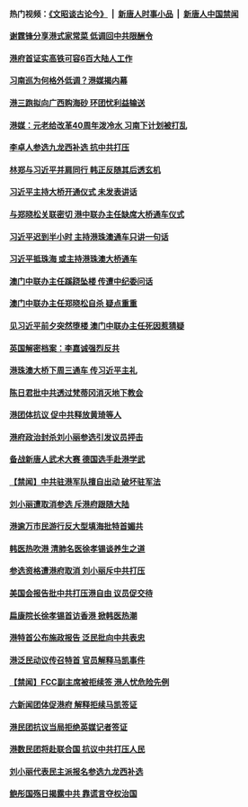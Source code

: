 #### 热门视频：[《文昭谈古论今》](https://github.com/gfw-breaker/wenzhao/blob/master/README.md?t=10280033) &nbsp;|&nbsp; [新唐人时事小品](https://github.com/gfw-breaker/ntdtv-comedy/blob/master/README.md?t=10280033) &nbsp;|&nbsp; [新唐人中国禁闻](https://github.com/gfw-breaker/ntdtv-news/blob/master/README.md?t=10280033)

#### [谢霆锋分享港式家常菜 低调回中共限酬令](../pages/news205/a1397034.md?t=10280033) 

#### [港府首证实高铁可容6百大陆人工作](../pages/news205/a1396930.md?t=10280033) 

#### [习南巡为何格外低调？港媒揭内幕](../pages/news205/a1396735.md?t=10280033) 

#### [港三跑拟向广西购海砂 环团忧利益输送](../pages/news205/a1396829.md?t=10280033) 

#### [港媒：元老给改革40周年泼冷水 习南下计划被打乱](../pages/news205/a1396574.md?t=10280033) 

#### [李卓人参选九龙西补选 抗中共打压](../pages/news205/a1396660.md?t=10280033) 

#### [林郑与习近平并肩同行  韩正反随其后透玄机](../pages/news205/a1396552.md?t=10280033) 

#### [习近平主持大桥开通仪式 未发表讲话](../pages/news205/a1396534.md?t=10280033) 

#### [与郑晓松关联密切 港中联办主任缺席大桥通车仪式](../pages/news205/a1396492.md?t=10280033) 

#### [习近平迟到半小时 主持港珠澳通车只讲一句话](../pages/news205/a1396448.md?t=10280033) 

#### [习近平抵珠海 或主持港珠澳大桥通车](../pages/news205/a1396363.md?t=10280033) 

#### [澳门中联办主任蹊跷坠楼 传遭中纪委问话](../pages/news205/a1396283.md?t=10280033) 

#### [澳门中联办主任郑晓松自杀 疑点重重](../pages/news205/a1396257.md?t=10280033) 

#### [见习近平前夕突然堕楼 澳门中联办主任死因惹猜疑](../pages/news205/a1396256.md?t=10280033) 

#### [英国解密档案：李嘉诚强烈反共](../pages/news205/a1396115.md?t=10280033) 

#### [港珠澳大桥下周三通车 传习近平主礼](../pages/news205/a1396064.md?t=10280033) 

#### [陈日君批中共透过梵蒂冈消灭地下教会](../pages/news205/a1395931.md?t=10280033) 

#### [港团体抗议 促中共释放黄琦等人](../pages/news205/a1395797.md?t=10280033) 

#### [港府政治封杀刘小丽参选引发议员抨击](../pages/news205/a1395662.md?t=10280033) 

#### [备战新唐人武术大赛 德国选手赴港学武](../pages/news205/a1395612.md?t=10280033) 

#### [【禁闻】中共驻港军队擅自出动 破坏驻军法](../pages/news205/a1395515.md?t=10280033) 

#### [刘小丽遭取消参选 斥港府跟随大陆](../pages/news205/a1395493.md?t=10280033) 

#### [港逾万市民游行反大型填海批特首媚共](../pages/news205/a1395378.md?t=10280033) 

#### [韩医热吹港 清肺名医徐孝锡谈养生之道](../pages/news205/a1395291.md?t=10280033) 

#### [参选资格遭港府取消 刘小丽斥中共打压](../pages/news205/a1395169.md?t=10280033) 

#### [美国会报告批中共打压港自由 议员促交待](../pages/news205/a1395017.md?t=10280033) 

#### [扁康院长徐孝锡首访香港 掀韩医热潮](../pages/news205/a1394974.md?t=10280033) 

#### [港特首公布施政报告 泛民批向中共表忠](../pages/news205/a1394861.md?t=10280033) 

#### [港泛民动议传召特首 官员解释马凯事件](../pages/news205/a1394724.md?t=10280033) 

#### [【禁闻】FCC副主席被拒续签 港人忧危险先例](../pages/news205/a1394722.md?t=10280033) 

#### [六新闻团体促港府 解释拒续马凯签证](../pages/news205/a1394550.md?t=10280033) 

#### [港民团抗议当局拒绝英媒记者签证](../pages/news205/a1394451.md?t=10280033) 

#### [港数民团将赴联合国 抗议中共打压人民](../pages/news205/a1394241.md?t=10280033) 

#### [刘小丽代表民主派报名参选九龙西补选](../pages/news205/a1394077.md?t=10280033) 

#### [鲍彤国殇日揭露中共 靠谎言夺权治国](../pages/news205/a1393799.md?t=10280033) 

